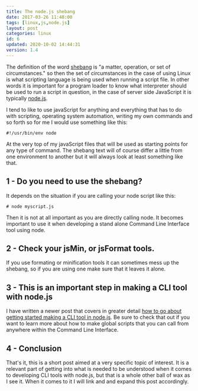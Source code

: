 ```yaml
---
title: The node.js shebang
date: 2017-03-26 11:48:00
tags: [linux,js,node.js]
layout: post
categories: linux
id: 6
updated: 2020-10-02 14:44:31
version: 1.4
---
```


The definition of the word [shebang](https://en.wikipedia.org/wiki/Shebang_&#40;Unix&#41;) is "a matter, operation, or set of circumstances." so then the set of circumstances in the case of using Linux is what scripting language is being used when running a script file. In other words it is important for a program loader to know what interpreter should be used to run a script in question, in the case of server side JavaScript it is typically [node.js](https://nodejs.org/en/).

I tend to like to use javaScript for anything and everything that has to do with scripting, operating system automation, writing my own commands and so forth so for me I would use something like this:

```
#!/usr/bin/env node
```

At the very top of my javaScript files that will be used as starting points for any type of command. The shebang text will of course differ a little from one environment to another but it will always look at least something like that.

<!-- more -->

## 1 - Do you need to use the shebang?

It depends on the situation if you are calling your node script like this:

```
# node myscript.js
```

Then it is not at all important as you are directly calling node. It becomes important to use it when developing a stand alone Command Line Interface tool using node.

## 2 - Check your jsMin, or jsFormat tools.

If you use formating or minification tools it can sometimes mess up the shebang, so if you are using one make sure that it leaves it alone.

## 3 - This is an important step in making a CLI tool with node.js

I have written a newer post that covers in greater detail [how to go about getting started making a CLI tool in node.js](/2017/11/13/linux-nodejs-cli-tools-getting-started/). Be sure to check that out if you want to learn more about how to make global scripts that you can call from anywhere within the Command Line Interface.

## 4 - Conclusion

That's it, this is a short post aimed at a very specific topic of interest. It is a relevant part of getting into what is needed to be understood when it comes to developing CLI tools with node.js, but that is a whole other ball of wax as I see it. When it comes to it I will link and and expand this post accordingly.